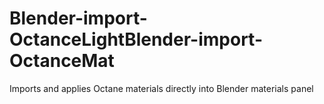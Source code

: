 # Blender-import-OctanceLightBlender-import-OctanceMat
Imports and applies Octane materials directly into Blender materials panel
